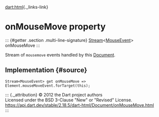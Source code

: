 [dart:html](../../dart-html/dart-html-library){._links-link}

onMouseMove property
====================

::: {#getter .section .multi-line-signature}
[Stream](../../dart-async/stream-class)\<[MouseEvent](../mouseevent-class)\>
onMouseMove
:::

Stream of `mousemove` events handled by this
[Document](../document-class).

Implementation {#source}
--------------

``` {.language-dart data-language="dart"}
Stream<MouseEvent> get onMouseMove => Element.mouseMoveEvent.forTarget(this);
```

::: {._attribution}
© 2012 the Dart project authors\
Licensed under the BSD 3-Clause \"New\" or \"Revised\" License.\
<https://api.dart.dev/stable/2.18.5/dart-html/Document/onMouseMove.html>
:::
